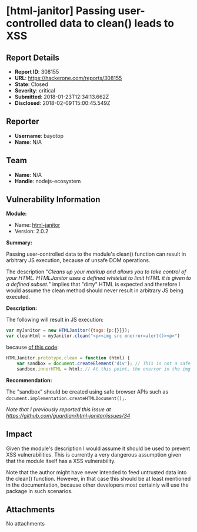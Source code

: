 # [html-janitor] Passing user-controlled data to clean() leads to XSS

## Report Details
- **Report ID**: 308155
- **URL**: https://hackerone.com/reports/308155
- **State**: Closed
- **Severity**: critical
- **Submitted**: 2018-01-23T12:34:13.662Z
- **Disclosed**: 2018-02-09T15:00:45.549Z

## Reporter
- **Username**: bayotop
- **Name**: N/A

## Team
- **Name**: N/A
- **Handle**: nodejs-ecosystem

## Vulnerability Information
**Module:**

* Name: [html-janitor](https://www.npmjs.com/package/html-janitor)
* Version: 2.0.2

**Summary:**

Passing user-controlled data to the module's clean() function can result in arbitrary JS execution, because of unsafe DOM operations. 

The description "*Cleans up your markup and allows you to take control of your HTML. HTMLJanitor uses a defined whitelist to limit HTML it is given to a defined subset.*" implies that "dirty" HTML is expected and therefore I would assume the clean method should never result in arbitrary JS being executed.

**Description:**

The following will result in JS execution:
```javascript
var myJanitor = new HTMLJanitor({tags:{p:{}}});
var cleanHtml = myJanitor.clean("<p><img src onerror=alert()><p>")
```

because [of this code](https://github.com/guardian/html-janitor/blob/master/src/html-janitor.js#L44):

```js
HTMLJanitor.prototype.clean = function (html) {
    var sandbox = document.createElement('div'); // This is not a safe way to create a sandbox.
    sandbox.innerHTML = html; // At this point, the onerror in the img is triggered.
```

**Recommendation:**

The "sandbox" should be created using safe browser APIs such as `document.implementation.createHTMLDocument();`.

*Note that I previously reported this issue at https://github.com/guardian/html-janitor/issues/34*

## Impact

Given the module's description I would assume it should be used to prevent XSS vulnerabilities. This is currently a very dangerous assumption given that the module itself has a XSS vulnerability. 

Note that the author might have never intended to feed untrusted data into the clean() function. However, in that case this should be at least mentioned in the documentation, because other developers most certainly will use the package in such scenarios.

## Attachments
No attachments
